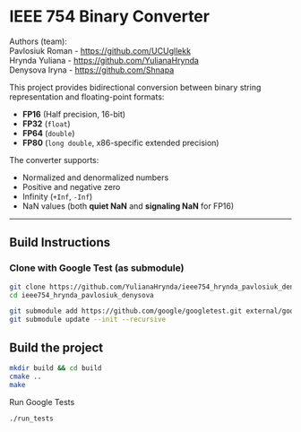 # IEEE 754 Binary Converter

Authors (team):\
Pavlosiuk Roman - https://github.com/UCUgllekk \
Hrynda Yuliana - https://github.com/YulianaHrynda \
Denysova Iryna - https://github.com/Shnapa

This project provides bidirectional conversion between binary string representation and floating-point formats:
- **FP16** (Half precision, 16-bit)
- **FP32** (`float`)
- **FP64** (`double`)
- **FP80** (`long double`, x86-specific extended precision)

The converter supports:
- Normalized and denormalized numbers
- Positive and negative zero
- Infinity (`+Inf`, `-Inf`)
- NaN values (both **quiet NaN** and **signaling NaN** for FP16)

---

## Build Instructions

### Clone with Google Test (as submodule)

```bash
git clone https://github.com/YulianaHrynda/ieee754_hrynda_pavlosiuk_denysova.git
cd ieee754_hrynda_pavlosiuk_denysova
```
```bash
git submodule add https://github.com/google/googletest.git external/googletest
git submodule update --init --recursive
```

## Build the project

```bash
mkdir build && cd build
cmake ..
make
```

Run Google Tests
```bash
./run_tests
```
